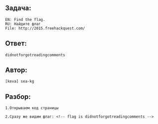 ## Задача: 
    EN: Find the flag.
    RU: Найдите флаг
    File: http://2015.freehackquest.com/

## Ответ:
    didnotforgotreadingcomments

## Автор: 
    [keva] sea-kg

## Разбор:
    1.Открываем код страницы
    
    2.Сразу же видим флаг: <!-- flag is didnotforgotreadingcomments -->
